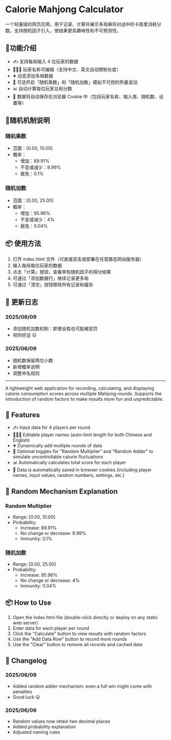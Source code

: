 # Calorie Mahjong Calculator
<p>一个轻量级的网页应用，用于记录、计算并展示多局麻将对战中的卡路里消耗分数。支持随机因子引入，使结果更具趣味性和不可预测性。</p>

## 🧮功能介绍

- ✍️ 支持每局输入 4 位玩家的数据
- 🧑‍🤝‍🧑 玩家名称可编辑（支持中文、英文自动限制长度）
- ➕ 动态添加多局数据
- 🔄 可选开启「随机乘数」和「随机加数」模拟不可控的热量波动
- 📊 自动计算每位玩家总和分数
- 🍪 数据将自动保存在浏览器 Cookie 中（包括玩家名称、输入值、随机数、设置等）

## 🎲随机机制说明
### 随机乘数 
- 范围：[0.00, 10.00]
- 概率：
  - 增加：89.91%
  - 不变或减少：9.99%
  - 赦免：0.1%

### 随机加数 
- 范围：[0.00, 25.00]
- 概率：
  - 增加：95.96%
  - 不变或减少：4%
  - 赦免：0.04%

## 📦 使用方法
1. 打开 index.html 文件（可直接双击或部署在任意静态网站服务器）
2. 输入每局每位玩家的数据
3. 点击「计算」按钮，查看带有随机因子的得分结果
4. 可通过「添加数据行」继续记录更多局
5. 可通过「清空」按钮移除所有记录和缓存

## 📝 更新日志
### 2025/06/09
- 添加随机加数机制：即使全胜也可能被惩罚
- 祝你好运 😛

### 2025/06/09
- 随机数保留两位小数
- 新增概率说明
- 调整命名规则

---

<p>A lightweight web application for recording, calculating, and displaying calorie consumption scores across multiple Mahjong rounds. Supports the introduction of random factors to make results more fun and unpredictable.</p>

## 🧮 Features

- ✍️ Input data for 4 players per round
- 🧑‍🤝‍🧑 Editable player names (auto-limit length for both Chinese and English)
- ➕ Dynamically add multiple rounds of data
- 🔄 Optional toggles for "Random Multiplier" and "Random Adder" to simulate uncontrollable calorie fluctuations
- 📊 Automatically calculates total score for each player
- 🍪 Data is automatically saved in browser cookies (including player names, input values, random numbers, settings, etc.)

## 🎲 Random Mechanism Explanation
### Random Multiplier
- Range: [0.00, 10.00]
- Probability:
  - Increase: 89.91%
  - No change or decrease: 9.99%
  - Immunity: 0.1%

### 随机加数 
- Range: [0.00, 25.00]
- Probability:
  - Increase: 95.96%
  - No change or decrease: 4%
  - Immunity: 0.04%

## 📦 How to Use
1. Open the index.html file (double-click directly or deploy on any static web server)
2. Enter data for each player per round
3. Click the "Calculate" button to view results with random factors
4. Use the "Add Data Row" button to record more rounds
5. Use the "Clear" button to remove all records and cached data

## 📝 Changelog
### 2025/06/09
- Added random adder mechanism: even a full win might come with penalties
- Good luck 😛

### 2025/06/09
- Random values now retain two decimal places
- Added probability explanation
- Adjusted naming rules
